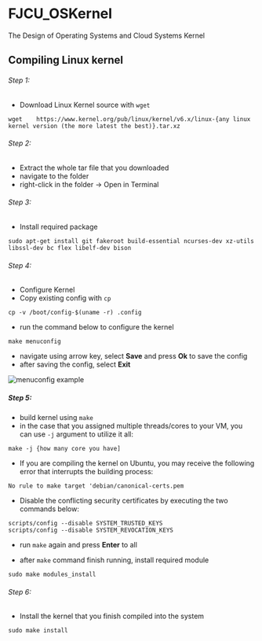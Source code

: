 # FJCU_OSKernel
The Design of Operating Systems and Cloud Systems Kernel

## Compiling Linux kernel
###### Step 1:
- Download Linux Kernel source with ```wget```
```
wget 	https://www.kernel.org/pub/linux/kernel/v6.x/linux-{any linux kernel version (the more latest the best)}.tar.xz
```


###### Step 2:
- Extract the whole tar file that you downloaded
- navigate to the folder
- right-click in the folder -> Open in Terminal


###### Step 3:
- Install required package
```
sudo apt-get install git fakeroot build-essential ncurses-dev xz-utils libssl-dev bc flex libelf-dev bison
```


###### Step 4:
- Configure Kernel
- Copy existing config with ```cp```
```
cp -v /boot/config-$(uname -r) .config
```
- run the command below to configure the kernel
```
make menuconfig
```
- navigate using arrow key, select **Save** and press **Ok** to save the config
- after saving the config, select **Exit**

![menuconfig example](https://phoenixnap.com/kb/wp-content/uploads/2022/11/configuration-menu-pnap-update.png)


##### Step 5:
- build kernel using ```make```
- in the case that you assigned multiple threads/cores to your VM, you can use ```-j``` argument to utilize it all:
```
make -j {how many core you have]
```
- If you are compiling the kernel on Ubuntu, you may receive the following error that interrupts the building process:
```
No rule to make target 'debian/canonical-certs.pem
```
- Disable the conflicting security certificates by executing the two commands below:
```
scripts/config --disable SYSTEM_TRUSTED_KEYS
scripts/config --disable SYSTEM_REVOCATION_KEYS
```
- run ```make``` again and press **Enter** to all

- after ```make``` command finish running, install required module
```
sudo make modules_install
```

###### Step 6:
- Install the kernel that you finish compiled into the system
```
sudo make install
```
